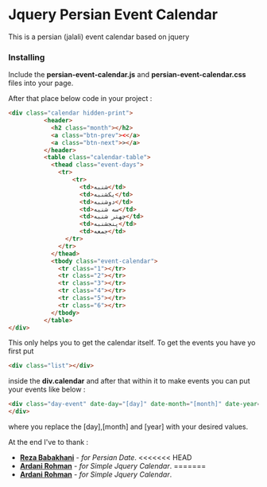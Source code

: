 # Jquery Persian Event Calendar
This is a persian (jalali) event calendar based on jquery

### Installing

Include the **persian-event-calendar.js** and **persian-event-calendar.css** files into your 
page.

After that place below code in your project :

```html
<div class="calendar hidden-print">
          <header>
            <h2 class="month"></h2>
            <a class="btn-prev"><</a>
            <a class="btn-next">></a>
          </header>
          <table class="calendar-table">
            <thead class="event-days">
              <tr>
                  <tr>
                    <td>شنبه</td>
                    <td>یکشنبه</td>
                    <td>دوشنبه</td>
                    <td>سه شنیه</td>
                    <td>چهتر شنبه</td>
                    <td>پنجشنبه</td>
                    <td>جمعه</td>
                </tr>
              </tr>
            </thead>
            <tbody class="event-calendar">
              <tr class="1"></tr>
              <tr class="2"></tr>
              <tr class="3"></tr>
              <tr class="4"></tr>
              <tr class="5"></tr>
              <tr class="6"></tr>
            </tbody>
          </table>
</div>
```

This only helps you to get the calendar itself.
To get the events you have yo first put 

```html
<div class="list"></div>
```
inside the **div.calendar** and after that within it to make events you can put your events like below :
```html
<div class="day-event" date-day="[day]" date-month="[month]" date-year="[year]">
</div>
```
where you replace the [day],[month] and [year] with your desired values.

At the end I've to thank :
* **[Reza Babakhani](https://github.com/babakhani)** - *for Persian Date*.
<<<<<<< HEAD
* **[Ardani Rohman](https://github.com/ardani)** - *for Simple Jquery Calendar*.
=======
* **[Ardani Rohman](https://github.com/ardani)** - *for Simple Jquery Calendar*.